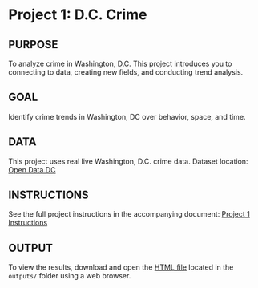 # Project 1: D.C. Crime

## PURPOSE 
To analyze crime in Washington, D.C. This project introduces you to connecting to data, creating new fields, and conducting trend analysis.

## GOAL
Identify crime trends in Washington, DC over behavior, space, and time.

## DATA
This project uses real live Washington, D.C. crime data.
Dataset location: [Open Data DC](https://opendata.dc.gov/)

## INSTRUCTIONS
See the full project instructions in the accompanying document: [Project 1 Instructions](instructions/Project1_Instructions.pdf)

## OUTPUT
To view the results, download and open the [HTML file](outputs/Project1.html) located in the `outputs/` folder using a web browser.
